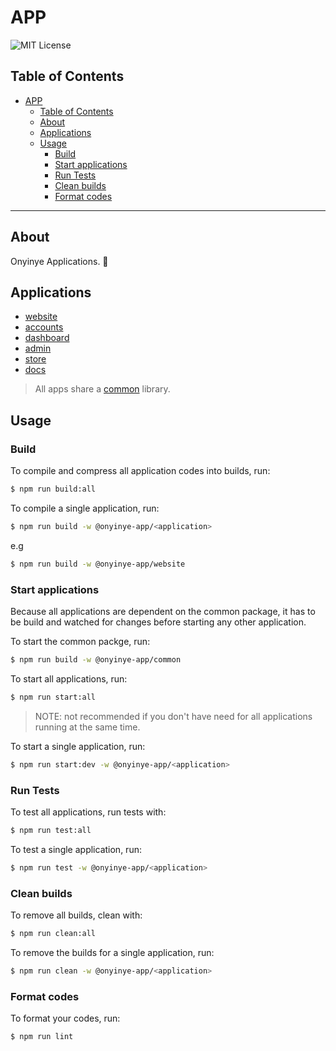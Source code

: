 # APP

![MIT License][license-shield]

## Table of Contents

- [APP](#app)
  - [Table of Contents](#table-of-contents)
  - [About](#about)
  - [Applications](#applications)
  - [Usage](#usage)
    - [Build](#build)
    - [Start applications](#start-applications)
    - [Run Tests](#run-tests)
    - [Clean builds](#clean-builds)
    - [Format codes](#format-codes)

---

## About

Onyinye Applications. 🚀

## Applications

- [website][website-app]
- [accounts][accounts-app]
- [dashboard][dashboard-app]
- [admin][admin-app]
- [store][store-app]
- [docs][docs-app]

> All apps share a [common][common-package] library.

## Usage

### Build

To compile and compress all application codes into builds, run:

```bash
$ npm run build:all
```

To compile a single application, run:

```bash
$ npm run build -w @onyinye-app/<application>
```

e.g

```bash
$ npm run build -w @onyinye-app/website
```

### Start applications

Because all applications are dependent on the common package, it has to be build and watched for changes before starting any other application.

To start the common packge, run:

```bash
$ npm run build -w @onyinye-app/common
```

To start all applications, run:

```bash
$ npm run start:all
```

> NOTE: not recommended if you don't have need for all applications running at the same time.

To start a single application, run:

```bash
$ npm run start:dev -w @onyinye-app/<application>
```

### Run Tests

To test all applications, run tests with:

```bash
$ npm run test:all
```

To test a single application, run:

```bash
$ npm run test -w @onyinye-app/<application>
```

### Clean builds

To remove all builds, clean with:

```bash
$ npm run clean:all
```

To remove the builds for a single application, run:

```bash
$ npm run clean -w @onyinye-app/<application>
```

### Format codes

To format your codes, run:

```bash
$ npm run lint
```

[website-app]: packages/website/
[accounts-app]: packages/accounts/
[dashboard-app]: packages/dashboard/
[admin-app]: packages/admin/
[store-app]: packages/store/
[docs-app]: packages/docs/
[common-package]: packages/common/
[license-shield]: https://img.shields.io/github/license/sophiabrandt/tdd-node-shows.svg?style=flat-square
